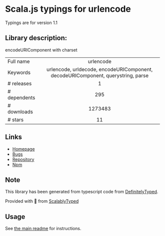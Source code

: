 
# Scala.js typings for urlencode

Typings are for version 1.1

## Library description:
encodeURIComponent with charset

|                    |                 |
| ------------------ | :-------------: |
| Full name          | urlencode |
| Keywords           | urlencode, urldecode, encodeURIComponent, decodeURIComponent, querystring, parse |
| # releases         | 1 |
| # dependents       | 295 |
| # downloads        | 1273483 |
| # stars            | 11 |

## Links
- [Homepage](https://github.com/node-modules/urlencode)
- [Bugs](https://github.com/node-modules/urlencode/issues)
- [Repository](https://github.com/node-modules/urlencode)
- [Npm](https://www.npmjs.com/package/urlencode)
    


## Note
This library has been generated from typescript code from [DefinitelyTyped](https://definitelytyped.org).

Provided with :purple_heart: from [ScalablyTyped](https://github.com/oyvindberg/ScalablyTyped)

## Usage
See [the main readme](../../readme.md) for instructions.


